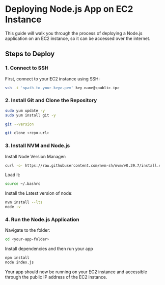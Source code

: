 # Deploying Node.js App on EC2 Instance

This guide will walk you through the process of deploying a Node.js application on an EC2 instance, so it can be accessed over the internet.

## Steps to Deploy

### 1. Connect to SSH
First, connect to your EC2 instance using SSH:
```bash
ssh -i '<path-to-your-key>.pem' key-name@<public-ip>
```

### 2. Install Git and Clone the Repository
```bash
sudo yum update -y
sudo yum install git -y

git --version

git clone <repo-url>
```

### 3. Install NVM and Node.js
Install Node Version Manager:
```bash
curl -o- https://raw.githubusercontent.com/nvm-sh/nvm/v0.39.7/install.sh | bash
```

Load it:
```bash
source ~/.bashrc
```

Install the Latest version of node:
```bash
nvm install --lts
node -v
```

### 4. Run the Node.js Application
Navigate to the folder:
```bash
cd <your-app-folder>
```

Install dependencies and then run your app
```bash
npm install
node index.js
```

Your app should now be running on your EC2 instance and accessible through the public IP address of the EC2 instance.


















